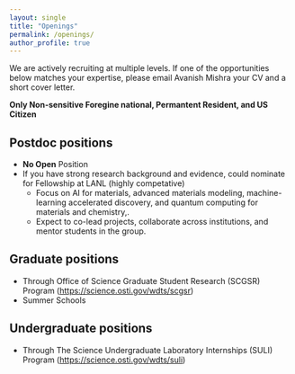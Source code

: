 ```yaml
---
layout: single
title: "Openings"
permalink: /openings/
author_profile: true
---
```


We are actively recruiting at multiple levels. If one of the opportunities below matches your expertise, please email Avanish Mishra your CV and a short cover letter.

**Only Non-sensitive Foregine national, Permantent Resident, and US Citizen**

## Postdoc positions
- **No Open** Position
- If you have strong research background and evidence, could nominate for Fellowship at LANL (highly competative)
  - Focus on AI for materials, advanced materials modeling, machine-learning accelerated discovery, and  quantum computing for materials and chemistry,.
  - Expect to co-lead projects, collaborate across institutions, and mentor students in the group.


## Graduate positions

- Through Office of Science Graduate Student Research (SCGSR) Program (https://science.osti.gov/wdts/scgsr)
- Summer Schools

## Undergraduate positions

- Through The Science Undergraduate Laboratory Internships (SULI) Program  (https://science.osti.gov/wdts/suli)
